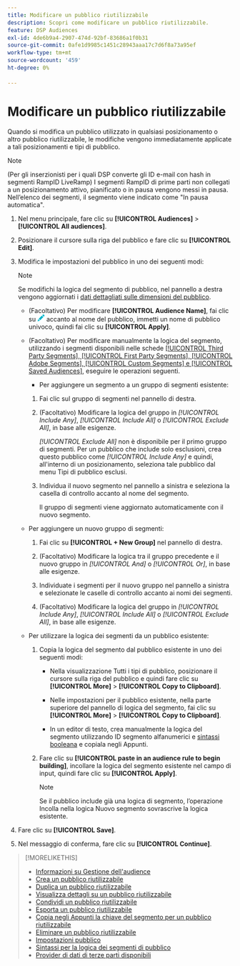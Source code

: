```yaml
---
title: Modificare un pubblico riutilizzabile
description: Scopri come modificare un pubblico riutilizzabile.
feature: DSP Audiences
exl-id: 4de6b9a4-2907-474d-92bf-83686a1f0b31
source-git-commit: 0afe1d9985c1451c28943aaa17c7d6f8a73a95ef
workflow-type: tm+mt
source-wordcount: '459'
ht-degree: 0%

---
```


# Modificare un pubblico riutilizzabile

Quando si modifica un pubblico utilizzato in qualsiasi posizionamento o altro pubblico riutilizzabile, le modifiche vengono immediatamente applicate a tali posizionamenti e tipi di pubblico.<!-- verify -->

>[!NOTE]
>
>(Per gli inserzionisti per i quali DSP converte gli ID e-mail con hash in segmenti RampID LiveRamp) I segmenti RampID di prime parti non collegati a un posizionamento attivo, pianificato o in pausa vengono messi in pausa. Nell’elenco dei segmenti, il segmento viene indicato come &quot;In pausa automatica&quot;.

1. Nel menu principale, fare clic su **[!UICONTROL Audiences]** > **[!UICONTROL All audiences]**.

1. Posizionare il cursore sulla riga del pubblico e fare clic su **[!UICONTROL Edit]**.

1. Modifica le impostazioni del pubblico in uno dei seguenti modi:

   >[!NOTE]
   >
   >Se modifichi la logica del segmento di pubblico, nel pannello a destra vengono aggiornati i [dati dettagliati sulle dimensioni del pubblico](audience-about.md).

   * (Facoltativo) Per modificare **[!UICONTROL Audience Name]**, fai clic su ![Modifica](/help/dsp/assets/edit.png) accanto al nome del pubblico, immetti un nome di pubblico univoco, quindi fai clic su **[!UICONTROL Apply]**.

   * (Facoltativo) Per modificare manualmente la logica del segmento, utilizzando i segmenti disponibili nelle schede [[!UICONTROL Third Party Segments], [!UICONTROL First Party Segments], [!UICONTROL Adobe Segments], [!UICONTROL Custom Segments] e [!UICONTROL Saved Audiences]](audience-settings.md), eseguire le operazioni seguenti.

      * Per aggiungere un segmento a un gruppo di segmenti esistente:

      1. Fai clic sul gruppo di segmenti nel pannello di destra.

      1. (Facoltativo) Modificare la logica del gruppo in *[!UICONTROL Include Any]*, *[!UICONTROL Include All]* o *[!UICONTROL Exclude All]*, in base alle esigenze.

         *[!UICONTROL Exclude All]* non è disponibile per il primo gruppo di segmenti. Per un pubblico che include solo esclusioni, crea questo pubblico come *[!UICONTROL Include Any]* e quindi, all&#39;interno di un posizionamento, seleziona tale pubblico dal menu Tipi di pubblico esclusi.

      1. Individua il nuovo segmento nel pannello a sinistra e seleziona la casella di controllo accanto al nome del segmento.

         Il gruppo di segmenti viene aggiornato automaticamente con il nuovo segmento.

   * Per aggiungere un nuovo gruppo di segmenti:

      1. Fai clic su **[!UICONTROL + New Group]** nel pannello di destra.

      1. (Facoltativo) Modificare la logica tra il gruppo precedente e il nuovo gruppo in *[!UICONTROL And]* o *[!UICONTROL Or]*, in base alle esigenze.

      1. Individuate i segmenti per il nuovo gruppo nel pannello a sinistra e selezionate le caselle di controllo accanto ai nomi dei segmenti.

      1. (Facoltativo) Modificare la logica del gruppo in *[!UICONTROL Include Any]*, *[!UICONTROL Include All]* o *[!UICONTROL Exclude All]*, in base alle esigenze.

   * Per utilizzare la logica dei segmenti da un pubblico esistente:

      1. Copia la logica del segmento dal pubblico esistente in uno dei seguenti modi:

         * Nella visualizzazione Tutti i tipi di pubblico, posizionare il cursore sulla riga del pubblico e quindi fare clic su **[!UICONTROL More]** > **[!UICONTROL Copy to Clipboard]**.

         * Nelle impostazioni per il pubblico esistente, nella parte superiore del pannello di logica del segmento, fai clic su **[!UICONTROL More]** > **[!UICONTROL Copy to Clipboard]**.

         * In un editor di testo, crea manualmente la logica del segmento utilizzando ID segmento alfanumerici e [sintassi booleana](audience-segment-logic-syntax.md) e copiala negli Appunti.

      1. Fare clic su **[!UICONTROL paste in an audience rule to begin building]**, incollare la logica del segmento esistente nel campo di input, quindi fare clic su **[!UICONTROL Apply]**.

         >[!NOTE]
         >
         >Se il pubblico include già una logica di segmento, l’operazione Incolla nella logica Nuovo segmento sovrascrive la logica esistente.

1. Fare clic su **[!UICONTROL Save]**.

1. Nel messaggio di conferma, fare clic su **[!UICONTROL Continue]**.

>[!MORELIKETHIS]
>
>* [Informazioni su Gestione dell&#39;audience](audience-about.md)
>* [Crea un pubblico riutilizzabile](reusable-audience-create.md)
>* [Duplica un pubblico riutilizzabile](reusable-audience-duplicate.md)
>* [Visualizza dettagli su un pubblico riutilizzabile](reusable-audience-view-details.md)
>* [Condividi un pubblico riutilizzabile](reusable-audience-share.md)
>* [Esporta un pubblico riutilizzabile](reusable-audience-export.md)
>* [Copia negli Appunti la chiave del segmento per un pubblico riutilizzabile](reusable-audience-clipboard.md)
>* [Eliminare un pubblico riutilizzabile](reusable-audience-delete.md)
>* [Impostazioni pubblico](audience-settings.md)
>* [Sintassi per la logica dei segmenti di pubblico](audience-segment-logic-syntax.md)
>* [Provider di dati di terze parti disponibili](third-party-data-providers.md)
